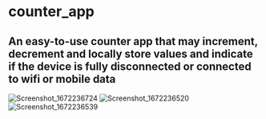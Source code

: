 # counter_app

## An easy-to-use counter app that may increment, decrement and locally store values and indicate if the device is fully disconnected or connected to wifi or mobile data

![Screenshot_1672236724](https://user-images.githubusercontent.com/78250384/209825485-09a2d403-33da-4671-9c4a-329a6b24b9b1.png)
![Screenshot_1672236520](https://user-images.githubusercontent.com/78250384/209825489-5c77dfae-678d-4246-abf6-16e0073653f2.png)
![Screenshot_1672236539](https://user-images.githubusercontent.com/78250384/209825490-5b2219e6-a720-4f53-8d90-2579b7b42c53.png)
